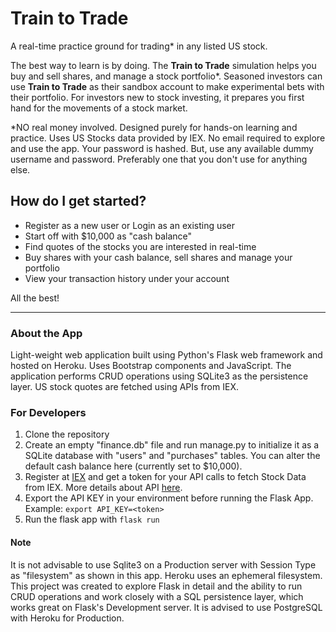 # Train to Trade

A real-time practice ground for trading* in any listed US stock.

The best way to learn is by doing. The **Train to Trade** simulation helps you buy and sell shares, and manage a stock portfolio*.  Seasoned investors can use **Train to Trade** as their sandbox account to make experimental bets with their portfolio. For investors new to stock investing, it prepares you first hand for the movements of a stock market.

*NO real money involved. Designed purely for hands-on learning and practice. Uses US Stocks data provided by IEX.
No email required to explore and use the app. Your password is hashed. But, use any available dummy username and password. Preferably one that you don't use for anything else.

## How do I get started?
- Register as a new user or Login as an existing user
- Start off with $10,000 as "cash balance"
- Find quotes of the stocks you are interested in real-time
- Buy shares with your cash balance, sell shares and manage your portfolio
- View your transaction history under your account

All the best!

---
### About the App
Light-weight web application built using Python's Flask web framework and hosted on Heroku. Uses Bootstrap components and JavaScript. The application performs CRUD operations using SQLite3 as the persistence layer. US stock quotes are fetched using APIs from IEX.

### For Developers
1. Clone the repository
2. Create an empty "finance.db" file and run manage.py to initialize it as a SQLite database with "users" and "purchases" tables. You can alter the default cash balance here (currently set to $10,000).
3. Register at [IEX](https://www.iexcloud.io/) and get a token for your API calls to fetch Stock Data from IEX. More details about API [here](https://iexcloud.io/docs/api/). 
4. Export the API KEY in your environment before running the Flask App. Example: `export API_KEY=<token>`
5. Run the flask app with `flask run`

#### Note
It is not advisable to use Sqlite3 on a Production server with Session Type as "filesystem" as shown in this app. Heroku uses an ephemeral filesystem. This project was created to explore Flask in detail and the ability to run CRUD operations and work closely with a SQL persistence layer, which works great on Flask's Development server. It is advised to use PostgreSQL with Heroku for Production.